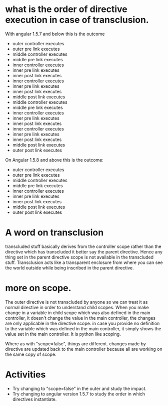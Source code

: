 # what is the order of directive execution in case of transclusion.
With angular 1.5.7 and below this is the outcome

* outer controller executes
* outer pre link executes
* middle controller executes
* middle pre link executes
* inner controller executes
* inner pre link executes
* inner post link executes
* inner controller executes
* inner pre link executes
* inner post link executes
* middle post link executes
* middle controller executes
* middle pre link executes
* inner controller executes
* inner pre link executes
* inner post link executes
* inner controller executes
* inner pre link executes
* inner post link executes
* middle post link executes
* outer post link executes

On Angular 1.5.8 and above this is the outcome:

* outer controller executes
* outer pre link executes
* middle controller executes
* middle pre link executes
* inner controller executes
* inner pre link executes
* inner post link executes
* middle post link executes
* outer post link executes

# A word on transclusion

transcluded stuff basically derives from the controller scope rather than the
directive which has transcluded it better say the parent directive. Hence any thing
set in the parent directive scope is not available in the transcluded stuff. Transclusion
acts like a transparent enclosure from where you can see the world outside while
being inscribed in the parent directive.

# more on scope.

The outer directive is not transcluded by anyone so we can treat it as normal directive
in order to understand child scopes. When you make change in a variable in child scope
which was also defined in the main controller, it doesn't change the value in the main
controller, the changes are only applicable in the directive scope. in case you provide
no definition to the variable which was defined in the main controller, it simply shows the
value set in the main controller. It is python like scoping.

Where as with "scope=false", things are different. changes made by directive are updated
back to the main controller because all are working on the same copy of scope.

# Activities
* Try changing to "scope=false" in the outer and study the impact.
* Try changing to angular version 1.5.7 to study the order in which directives instantiate.
